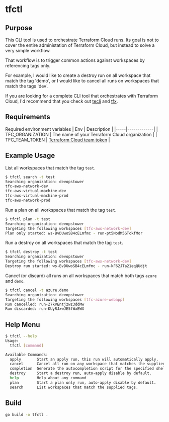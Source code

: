 # tfctl

## Purpose
This CLI tool is used to orchestrate Terraform Cloud runs. Its goal is not to cover the entire administation of Terraform Cloud, but instead to solve a very simple workflow. 

That workflow is to trigger common actions against workspaces by referencing tags only.

For example, I would like to create a destroy run on all workspace that match the tag 'demo', or I would like to cancel all runs on workspaces that match the tags 'dev'.

If you are looking for a complete CLI tool that orchestrates with Terraform Cloud, I'd recommend that you check out [tecli](https://github.com/awslabs/tecli) and [tfx](https://github.com/straubt1/tfx).

## Requirements
Required environment variables
| Env | Description |
|-----|-------------|
| TFC_ORGANIZATION | The name of your Terraform Cloud organization |
| TFC_TEAM_TOKEN | [Terraform Cloud team token](https://www.terraform.io/cloud-docs/users-teams-organizations/users#api-tokens) |


## Example Usage
List all workspaces that match the tag `test`.
```bash
$ tfctl search -t test
Searching organization: devopstower
tfc-aws-network-dev
tfc-aws-virtual-machine-dev
tfc-aws-virtual-machine-prod
tfc-aws-network-prod
```

Run a plan on all workspaces that match the tag `test`.
```bash
$ tfctl plan -t test
Searching organization: devopstower
Targeting the following workspaces [tfc-aws-network-dev]
Plan only started: ws-BvDUwoSB4cELmfmc - run-pt5NodM5GTckfMor
```

Run a destroy on all workspaces that match the tag `test`.
```bash
$ tfctl destroy -t test
Searching organization: devopstower
Targeting the following workspaces [tfc-aws-network-dev]
Destroy run started: ws-BvDUwoSB4cELmfmc - run-kF62JTa21eqQUdjt
```

Cancel (or discard) all runs on all workspaces that match both tags `azure` and `demo`.
```bash
$ tfctl cancel -t azure,demo
Searching organization: devopstower
Targeting the following workspaces [tfc-azure-webapp]
Run cancelled: run-Z7kVEntjzwz3ddMw
Run discarded: run-KUyRJxwJE5fWxEWX
```

## Help Menu
```bash
$ tfctl --help
Usage:
  tfctl [command]

Available Commands:
  apply       Start an apply run, this run will automatically apply.
  cancel      Cancel all run on any workspace that matches the supplied tag.
  completion  Generate the autocompletion script for the specified shell
  destroy     Start a destroy run, auto-apply disable by default.
  help        Help about any command
  plan        Start a plan only run, auto-apply disable by default.
  search      List workspaces that match the supplied tags.
```

## Build
```bash
go build -o tfctl .
```